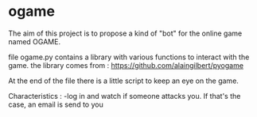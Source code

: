 ogame
=====

The aim of this project is to propose a kind of "bot" for the online game named OGAME.

file ogame.py contains a library with various functions to interact with the game.
the library comes from :
https://github.com/alaingilbert/pyogame

At the end of the file there is a little script to keep an eye on the game. 

Characteristics :
-log in and watch if someone attacks you. If that's the case, an email is send to you
